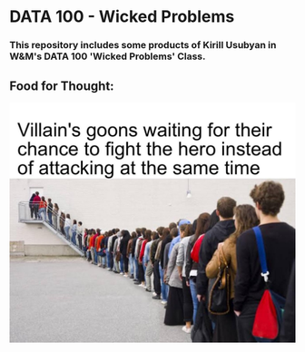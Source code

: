 # DATA 100 - Wicked Problems

### This repository includes some products of Kirill Usubyan in W&M's DATA 100 'Wicked Problems' Class.


## Food for Thought:
![](meme_hot_take.jpg)

